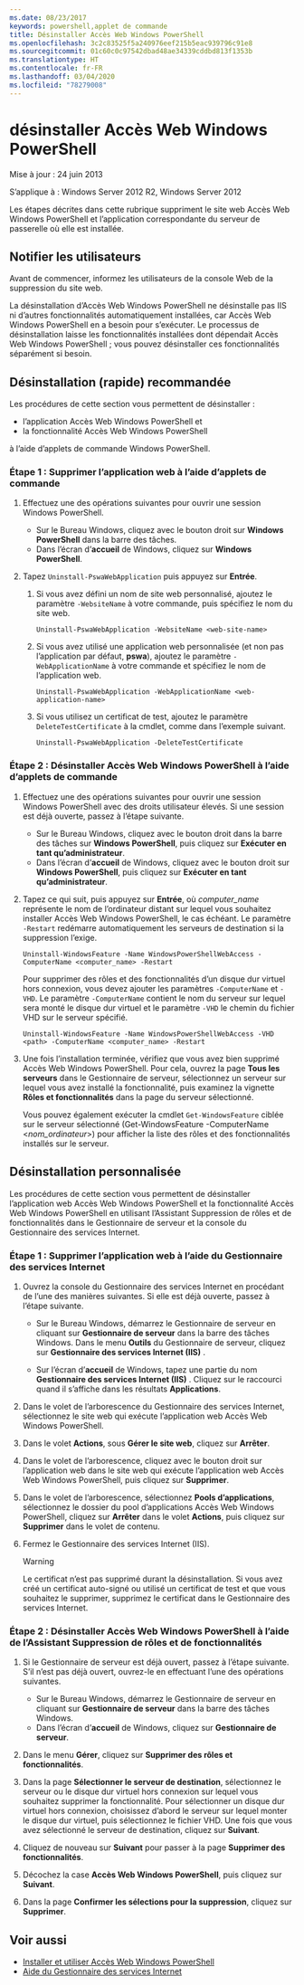 ```yaml
---
ms.date: 08/23/2017
keywords: powershell,applet de commande
title: Désinstaller Accès Web Windows PowerShell
ms.openlocfilehash: 3c2c83525f5a240976eef215b5eac939796c91e8
ms.sourcegitcommit: 01c60c0c97542dbad48ae34339cddbd813f1353b
ms.translationtype: HT
ms.contentlocale: fr-FR
ms.lasthandoff: 03/04/2020
ms.locfileid: "78279008"
---
```

# <a name="uninstall-windows-powershell-web-access"></a>désinstaller Accès Web Windows PowerShell

Mise à jour : 24 juin 2013

S’applique à : Windows Server 2012 R2, Windows Server 2012

Les étapes décrites dans cette rubrique suppriment le site web Accès Web Windows PowerShell et l’application correspondante du serveur de passerelle où elle est installée.

## <a name="notify-users"></a>Notifier les utilisateurs

Avant de commencer, informez les utilisateurs de la console Web de la suppression du site web.

La désinstallation d’Accès Web Windows PowerShell ne désinstalle pas IIS ni d’autres fonctionnalités automatiquement installées, car Accès Web Windows PowerShell en a besoin pour s’exécuter. Le processus de désinstallation laisse les fonctionnalités installées dont dépendait Accès Web Windows PowerShell ; vous pouvez désinstaller ces fonctionnalités séparément si besoin.

## <a name="recommended-quick-uninstallation"></a>Désinstallation (rapide) recommandée

Les procédures de cette section vous permettent de désinstaller :

- l’application Accès Web Windows PowerShell et
- la fonctionnalité Accès Web Windows PowerShell

à l’aide d’applets de commande Windows PowerShell.

### <a name="step-1-delete-the-web-application-using-cmdlets"></a>Étape 1 : Supprimer l’application web à l’aide d’applets de commande

1. Effectuez une des opérations suivantes pour ouvrir une session Windows PowerShell.

   - Sur le Bureau Windows, cliquez avec le bouton droit sur **Windows PowerShell** dans la barre des tâches.
   - Dans l’écran d’**accueil** de Windows, cliquez sur **Windows PowerShell**.

2. Tapez `Uninstall-PswaWebApplication` puis appuyez sur **Entrée**.

   1. Si vous avez défini un nom de site web personnalisé, ajoutez le paramètre `-WebsiteName` à votre commande, puis spécifiez le nom du site web.

      `Uninstall-PswaWebApplication -WebsiteName <web-site-name>`

   1. Si vous avez utilisé une application web personnalisée (et non pas l’application par défaut, **pswa**), ajoutez le paramètre `-WebApplicationName` à votre commande et spécifiez le nom de l’application web.

      `Uninstall-PswaWebApplication -WebApplicationName <web-application-name>`

   1. Si vous utilisez un certificat de test, ajoutez le paramètre `DeleteTestCertificate` à la cmdlet, comme dans l’exemple suivant.

      `Uninstall-PswaWebApplication -DeleteTestCertificate`

### <a name="step-2-uninstall-windows-powershell-web-access-using-cmdlets"></a>Étape 2 : Désinstaller Accès Web Windows PowerShell à l’aide d’applets de commande

1. Effectuez une des opérations suivantes pour ouvrir une session Windows PowerShell avec des droits utilisateur élevés. Si une session est déjà ouverte, passez à l’étape suivante.

    - Sur le Bureau Windows, cliquez avec le bouton droit dans la barre des tâches sur **Windows PowerShell**, puis cliquez sur **Exécuter en tant qu’administrateur**.
    - Dans l’écran d’**accueil** de Windows, cliquez avec le bouton droit sur **Windows PowerShell**, puis cliquez sur **Exécuter en tant qu’administrateur**.

1. Tapez ce qui suit, puis appuyez sur **Entrée**, où *computer_name* représente le nom de l’ordinateur distant sur lequel vous souhaitez installer Accès Web Windows PowerShell, le cas échéant. Le paramètre `-Restart` redémarre automatiquement les serveurs de destination si la suppression l’exige.

    `Uninstall-WindowsFeature -Name WindowsPowerShellWebAccess -ComputerName <computer_name> -Restart`

    Pour supprimer des rôles et des fonctionnalités d’un disque dur virtuel hors connexion, vous devez ajouter les paramètres `-ComputerName` et `-VHD`. Le paramètre `-ComputerName` contient le nom du serveur sur lequel sera monté le disque dur virtuel et le paramètre `-VHD` le chemin du fichier VHD sur le serveur spécifié.

    `Uninstall-WindowsFeature -Name WindowsPowerShellWebAccess -VHD <path> -ComputerName <computer_name> -Restart`

1. Une fois l’installation terminée, vérifiez que vous avez bien supprimé Accès Web Windows PowerShell. Pour cela, ouvrez la page **Tous les serveurs** dans le Gestionnaire de serveur, sélectionnez un serveur sur lequel vous avez installé la fonctionnalité, puis examinez la vignette **Rôles et fonctionnalités** dans la page du serveur sélectionné.

    Vous pouvez également exécuter la cmdlet `Get-WindowsFeature` ciblée sur le serveur sélectionné (Get-WindowsFeature -ComputerName &lt;*nom_ordinateur*&gt;) pour afficher la liste des rôles et des fonctionnalités installés sur le serveur.

## <a name="custom-uninstallation"></a>Désinstallation personnalisée

Les procédures de cette section vous permettent de désinstaller l’application web Accès Web Windows PowerShell et la fonctionnalité Accès Web Windows PowerShell en utilisant l’Assistant Suppression de rôles et de fonctionnalités dans le Gestionnaire de serveur et la console du Gestionnaire des services Internet.

### <a name="step-1-delete-the-web-application-using-iis-manager"></a>Étape 1 : Supprimer l’application web à l’aide du Gestionnaire des services Internet

1. Ouvrez la console du Gestionnaire des services Internet en procédant de l’une des manières suivantes. Si elle est déjà ouverte, passez à l’étape suivante.

   - Sur le Bureau Windows, démarrez le Gestionnaire de serveur en cliquant sur **Gestionnaire de serveur** dans la barre des tâches Windows. Dans le menu **Outils** du Gestionnaire de serveur, cliquez sur **Gestionnaire des services Internet (IIS)** .

   - Sur l’écran d’**accueil** de Windows, tapez une partie du nom **Gestionnaire des services Internet (IIS)** . Cliquez sur le raccourci quand il s’affiche dans les résultats **Applications**.

1. Dans le volet de l’arborescence du Gestionnaire des services Internet, sélectionnez le site web qui exécute l’application web Accès Web Windows PowerShell.

1. Dans le volet **Actions**, sous **Gérer le site web**, cliquez sur **Arrêter**.

1. Dans le volet de l’arborescence, cliquez avec le bouton droit sur l’application web dans le site web qui exécute l’application web Accès Web Windows PowerShell, puis cliquez sur **Supprimer**.

1. Dans le volet de l’arborescence, sélectionnez **Pools d’applications**, sélectionnez le dossier du pool d’applications Accès Web Windows PowerShell, cliquez sur **Arrêter** dans le volet **Actions**, puis cliquez sur **Supprimer** dans le volet de contenu.

1. Fermez le Gestionnaire des services Internet (IIS).

   > [!WARNING]
   > Le certificat n’est pas supprimé durant la désinstallation. Si vous avez créé un certificat auto-signé ou utilisé un certificat de test et que vous souhaitez le supprimer, supprimez le certificat dans le Gestionnaire des services Internet.

### <a name="step-2-uninstall-windows-powershell-web-access-using-the-remove-roles-and-features-wizard"></a>Étape 2 : Désinstaller Accès Web Windows PowerShell à l’aide de l’Assistant Suppression de rôles et de fonctionnalités

1. Si le Gestionnaire de serveur est déjà ouvert, passez à l’étape suivante. S’il n’est pas déjà ouvert, ouvrez-le en effectuant l’une des opérations suivantes.

    - Sur le Bureau Windows, démarrez le Gestionnaire de serveur en cliquant sur **Gestionnaire de serveur** dans la barre des tâches Windows.
    - Dans l’écran d’**accueil** de Windows, cliquez sur **Gestionnaire de serveur**.

1. Dans le menu **Gérer**, cliquez sur **Supprimer des rôles et fonctionnalités**.

1. Dans la page **Sélectionner le serveur de destination**, sélectionnez le serveur ou le disque dur virtuel hors connexion sur lequel vous souhaitez supprimer la fonctionnalité. Pour sélectionner un disque dur virtuel hors connexion, choisissez d’abord le serveur sur lequel monter le disque dur virtuel, puis sélectionnez le fichier VHD. Une fois que vous avez sélectionné le serveur de destination, cliquez sur **Suivant**.

1. Cliquez de nouveau sur **Suivant** pour passer à la page **Supprimer des fonctionnalités**.

1. Décochez la case **Accès Web Windows PowerShell**, puis cliquez sur **Suivant**.

1. Dans la page **Confirmer les sélections pour la suppression**, cliquez sur **Supprimer**.

## <a name="see-also"></a>Voir aussi

- [Installer et utiliser Accès Web Windows PowerShell](install-and-use-windows-powershell-web-access.md)
- [Aide du Gestionnaire des services Internet](https://technet.microsoft.com/library/cc732664.aspx)